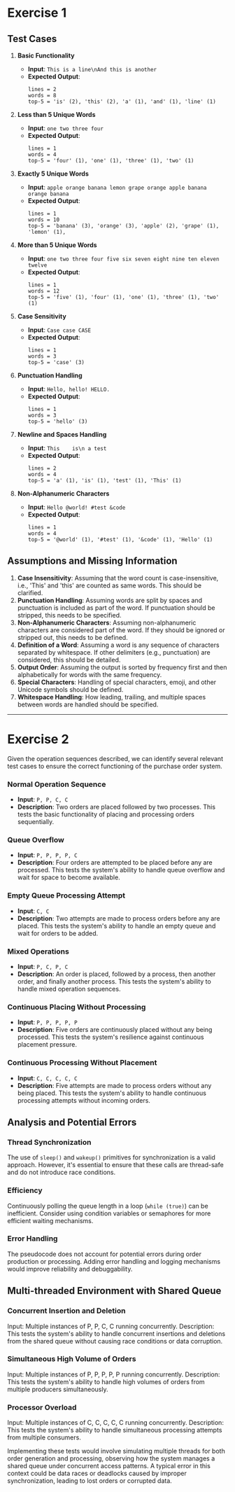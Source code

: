 # Exercise 1

## Test Cases

1. **Basic Functionality**

   - **Input**: `This is a line\nAnd this is another`
   - **Expected Output**:
     ```
     lines = 2
     words = 8
     top-5 = 'is' (2), 'this' (2), 'a' (1), 'and' (1), 'line' (1)
     ```

2. **Less than 5 Unique Words**

   - **Input**: `one two three four`
   - **Expected Output**:
     ```
     lines = 1
     words = 4
     top-5 = 'four' (1), 'one' (1), 'three' (1), 'two' (1)
     ```

3. **Exactly 5 Unique Words**

   - **Input**: `apple orange banana lemon grape orange apple banana orange banana`
   - **Expected Output**:
     ```
     lines = 1
     words = 10
     top-5 = 'banana' (3), 'orange' (3), 'apple' (2), 'grape' (1), 'lemon' (1),
     ```

4. **More than 5 Unique Words**

   - **Input**: `one two three four five six seven eight nine ten eleven twelve`
   - **Expected Output**:
     ```
     lines = 1
     words = 12
     top-5 = 'five' (1), 'four' (1), 'one' (1), 'three' (1), 'two' (1)
     ```

5. **Case Sensitivity**

   - **Input**: `Case case CASE`
   - **Expected Output**:
     ```
     lines = 1
     words = 3
     top-5 = 'case' (3)
     ```

6. **Punctuation Handling**

   - **Input**: `Hello, hello! HELLO.`
   - **Expected Output**:
     ```
     lines = 1
     words = 3
     top-5 = 'hello' (3)
     ```

7. **Newline and Spaces Handling**

   - **Input**: `This    is\n a test`
   - **Expected Output**:
     ```
     lines = 2
     words = 4
     top-5 = 'a' (1), 'is' (1), 'test' (1), 'This' (1)
     ```

8. **Non-Alphanumeric Characters**
   - **Input**: `Hello @world! #test &code`
   - **Expected Output**:
     ```
     lines = 1
     words = 4
     top-5 = '@world' (1), '#test' (1), '&code' (1), 'Hello' (1)
     ```

## Assumptions and Missing Information

1. **Case Insensitivity**: Assuming that the word count is case-insensitive, i.e., 'This' and 'this' are counted as same words. This should be clarified.
2. **Punctuation Handling**: Assuming words are split by spaces and punctuation is included as part of the word. If punctuation should be stripped, this needs to be specified.
3. **Non-Alphanumeric Characters**: Assuming non-alphanumeric characters are considered part of the word. If they should be ignored or stripped out, this needs to be defined.
4. **Definition of a Word**: Assuming a word is any sequence of characters separated by whitespace. If other delimiters (e.g., punctuation) are considered, this should be detailed.
5. **Output Order**: Assuming the output is sorted by frequency first and then alphabetically for words with the same frequency.
6. **Special Characters**: Handling of special characters, emoji, and other Unicode symbols should be defined.
7. **Whitespace Handling**: How leading, trailing, and multiple spaces between words are handled should be specified.

---

# Exercise 2

Given the operation sequences described, we can identify several relevant test cases to ensure the correct functioning of the purchase order system.

### Normal Operation Sequence

- **Input**: `P, P, C, C`
- **Description**: Two orders are placed followed by two processes. This tests the basic functionality of placing and processing orders sequentially.

### Queue Overflow

- **Input**: `P, P, P, P, C`
- **Description**: Four orders are attempted to be placed before any are processed. This tests the system's ability to handle queue overflow and wait for space to become available.

### Empty Queue Processing Attempt

- **Input**: `C, C`
- **Description**: Two attempts are made to process orders before any are placed. This tests the system's ability to handle an empty queue and wait for orders to be added.

### Mixed Operations

- **Input**: `P, C, P, C`
- **Description**: An order is placed, followed by a process, then another order, and finally another process. This tests the system's ability to handle mixed operation sequences.

### Continuous Placing Without Processing

- **Input**: `P, P, P, P, P`
- **Description**: Five orders are continuously placed without any being processed. This tests the system's resilience against continuous placement pressure.

### Continuous Processing Without Placement

- **Input**: `C, C, C, C, C`
- **Description**: Five attempts are made to process orders without any being placed. This tests the system's ability to handle continuous processing attempts without incoming orders.

## Analysis and Potential Errors

### Thread Synchronization

The use of `sleep()` and `wakeup()` primitives for synchronization is a valid approach. However, it's essential to ensure that these calls are thread-safe and do not introduce race conditions.

### Efficiency

Continuously polling the queue length in a loop (`while (true)`) can be inefficient. Consider using condition variables or semaphores for more efficient waiting mechanisms.

### Error Handling

The pseudocode does not account for potential errors during order production or processing. Adding error handling and logging mechanisms would improve reliability and debuggability.

## Multi-threaded Environment with Shared Queue

### Concurrent Insertion and Deletion

Input: Multiple instances of P, P, C, C running concurrently.
Description: This tests the system's ability to handle concurrent insertions and deletions from the shared queue without causing race conditions or data corruption.

### Simultaneous High Volume of Orders

Input: Multiple instances of P, P, P, P, P running concurrently.
Description: This tests the system's ability to handle high volumes of orders from multiple producers simultaneously.

### Processor Overload

Input: Multiple instances of C, C, C, C, C running concurrently.
Description: This tests the system's ability to handle simultaneous processing attempts from multiple consumers.

Implementing these tests would involve simulating multiple threads for both order generation and processing, observing how the system manages a shared queue under concurrent access patterns. A typical error in this context could be data races or deadlocks caused by improper synchronization, leading to lost orders or corrupted data.
